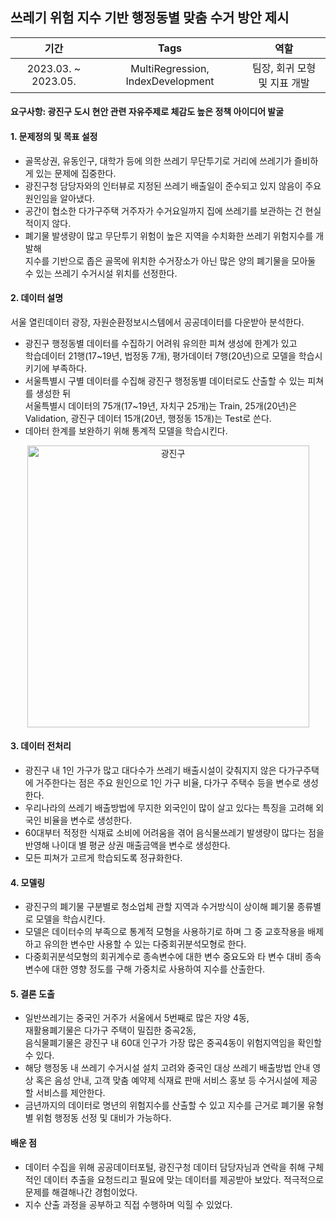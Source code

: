 ## 쓰레기 위험 지수 기반 행정동별 맞춤 수거 방안 제시

|기간|Tags|역할|
|:---:|:---:|:---:|
|2023.03. ~ 2023.05.| MultiRegression, IndexDevelopment |팀장, 회귀 모형 및 지표 개발 |

#### 요구사항: 광진구 도시 현안 관련 자유주제로 체감도 높은 정책 아이디어 발굴
#### 1. 문제정의 및 목표 설정
- 골목상권, 유동인구, 대학가 등에 의한 쓰레기 무단투기로 거리에 쓰레기가 즐비하게 있는 문제에 집중한다.
- 광진구청 담당자와의 인터뷰로 지정된 쓰레기 배출일이 준수되고 있지 않음이 주요 원인임을 알아냈다.
- 공간이 협소한 다가구주택 거주자가 수거요일까지 집에 쓰레기를 보관하는 건 현실적이지 않다.
- 폐기물 발생량이 많고 무단투기 위험이 높은 지역을 수치화한 쓰레기 위험지수를 개발해<br>
  지수를 기반으로 좁은 골목에 위치한 수거장소가 아닌 많은 양의 폐기물을 모아둘 수 있는 쓰레기 수거시설 위치를 선정한다.
  
#### 2. 데이터 설명
서울 열린데이터 광장, 자원순환정보시스템에서 공공데이터를 다운받아 분석한다.
- 광진구 행정동별 데이터를 수집하기 어려워 유의한 피쳐 생성에 한계가 있고<br>
  학습데이터 21행(17~19년, 법정동 7개), 평가데이터 7행(20년)으로 모델을 학습시키기에 부족하다.
- 서울특별시 구별 데이터를 수집해 광진구 행정동별 데이터로도 산출할 수 있는 피쳐를 생성한 뒤<br>
  서울특별시 데이터의 75개(17~19년, 자치구 25개)는 Train, 25개(20년)은 Validation, 광진구 데이터 15개(20년, 행정동 15개)는 Test로 쓴다.
- 데아터 한계를 보완하기 위해 통계적 모델을 학습시킨다.
  
<p align="center">
<img width="451" alt="광진구" src="https://github.com/HASEOKYUNG/2023_Gwangjingu_BigdataContest/assets/104245855/84ffa590-985e-4593-ab10-3b9918746d4a">
</p>

#### 3. 데이터 전처리
- 광진구 내 1인 가구가 많고 대다수가 쓰레기 배출시설이 갖춰지지 않은 다가구주택에 거주한다는 점은 주요 원인으로 1인 가구 비율, 다가구 주택수 등을 변수로 생성한다.
- 우리나라의 쓰레기 배출방법에 무지한 외국인이 많이 살고 있다는 특징을 고려해 외국인 비율을 변수로 생성한다.
- 60대부터 적정한 식재료 소비에 어려움을 겪어 음식물쓰레기 발생량이 많다는 점을 반영해 나이대 별 평균 상권 매출금액을 변수로 생성한다.
- 모든 피쳐가 고르게 학습되도록 정규화한다.

#### 4. 모델링
- 광진구의 폐기물 구분별로 청소업체 관할 지역과 수거방식이 상이해 폐기물 종류별로 모델을 학습시킨다.
- 모델은 데이터수의 부족으로 통계적 모형을 사용하기로 하며 그 중 교호작용을 배제하고 유의한 변수만 사용할 수 있는 다중회귀분석모형로 한다.
- 다중회귀분석모형의 회귀계수로 종속변수에 대한 변수 중요도와 타 변수 대비 종속변수에 대한 영향 정도를 구해 가중치로 사용하여 지수를 산출한다.

#### 5. 결론 도출
- 일반쓰레기는 중국인 거주가 서울에서 5번째로 많은 자양 4동, <br>
  재활용폐기물은 다가구 주택이 밀집한 중곡2동, <br>
  음식물폐기물은 광진구 내 60대 인구가 가장 많은 중곡4동이 위험지역임을 확인할 수 있다.
- 해당 행정동 내 쓰레기 수거시설 설치 고려와 중국인 대상 쓰레기 배출방법 안내 영상 혹은 음성 안내, 고객 맞춤 예약제 식재료 판매 서비스 홍보 등 수거시설에 제공할 서비스를 제안한다.
- 금년까지의 데이터로 명년의 위험지수를 산출할 수 있고 지수를 근거로 폐기물 유형별 위험 행정동 선정 및 대비가 가능하다.

#### 배운 점
- 데이터 수집을 위해 공공데이터포털, 광진구청 데이터 담당자님과 연락을 취해 구체적인 데이터 추출을 요청드리고 필요에 맞는 데이터를 제공받아 보았다. 적극적으로 문제를 해결해나간 경험이었다.
- 지수 산출 과정을 공부하고 직접 수행하며 익힐 수 있었다.
